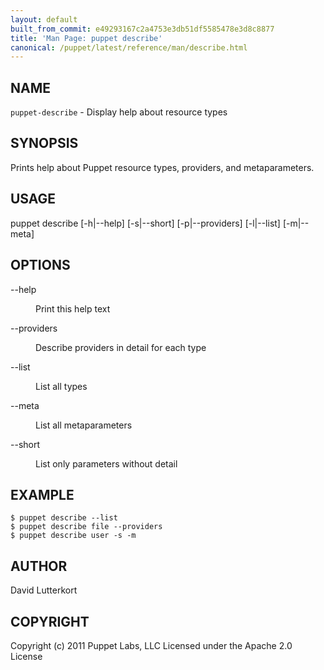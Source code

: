 ```yaml
---
layout: default
built_from_commit: e49293167c2a4753e3db51df5585478e3d8c8877
title: 'Man Page: puppet describe'
canonical: /puppet/latest/reference/man/describe.html
---
```


<div class='mp'>
<h2 id="NAME">NAME</h2>
<p class="man-name">
  <code>puppet-describe</code> - <span class="man-whatis">Display help about resource types</span>
</p>

<h2 id="SYNOPSIS">SYNOPSIS</h2>

<p>Prints help about Puppet resource types, providers, and metaparameters.</p>

<h2 id="USAGE">USAGE</h2>

<p>puppet describe [-h|--help] [-s|--short] [-p|--providers] [-l|--list] [-m|--meta]</p>

<h2 id="OPTIONS">OPTIONS</h2>

<dl>
<dt class="flush">--help</dt><dd><p>Print this help text</p></dd>
<dt>--providers</dt><dd><p>Describe providers in detail for each type</p></dd>
<dt class="flush">--list</dt><dd><p>List all types</p></dd>
<dt class="flush">--meta</dt><dd><p>List all metaparameters</p></dd>
<dt class="flush">--short</dt><dd><p>List only parameters without detail</p></dd>
</dl>


<h2 id="EXAMPLE">EXAMPLE</h2>

<pre><code>$ puppet describe --list
$ puppet describe file --providers
$ puppet describe user -s -m
</code></pre>

<h2 id="AUTHOR">AUTHOR</h2>

<p>David Lutterkort</p>

<h2 id="COPYRIGHT">COPYRIGHT</h2>

<p>Copyright (c) 2011 Puppet Labs, LLC Licensed under the Apache 2.0 License</p>

</div>
